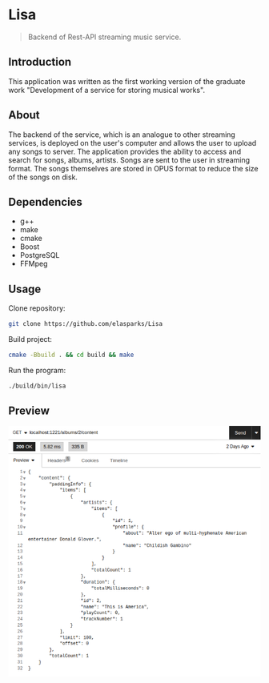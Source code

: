 # Lisa
> Backend of Rest-API streaming music service.
## Introduction
This application was written as the first working version of the graduate work "Development of a service for storing musical works".
## About
The backend of the service, which is an analogue to other streaming services, is deployed on the user's computer and allows the user to upload any songs to server. The application provides the ability to access and search for songs, albums, artists. Songs are sent to the user in streaming format. The songs themselves are stored in OPUS format to reduce the size of the songs on disk.
## Dependencies

<ul>
<li>g++</li>
<li>make</li>
<li>cmake</li>
<li>Boost</li>
<li>PostgreSQL</li>
<li>FFMpeg</li>
</ul>

## Usage
Clone repository:

```sh
git clone https://github.com/elasparks/Lisa
```

Build project:

```sh
cmake -Bbuild . && cd build && make
```

Run the program:

```sh
./build/bin/lisa
```

## Preview
<img src="./preview.png" alt="preview">